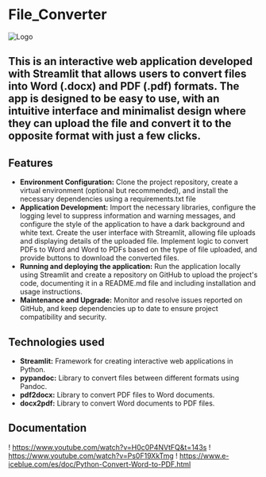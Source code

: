 # File_Converter

![Logo](https://businessnewsthisweek.com/wp-content/uploads/2020/10/pdftowordconverter.org1_.jpg)

## This is an interactive web application developed with Streamlit that allows users to convert files into Word (.docx) and PDF (.pdf) formats. The app is designed to be easy to use, with an intuitive interface and minimalist design where they can upload the file and convert it to the opposite format with just a few clicks.

## Features

- **Environment Configuration:** Clone the project repository, create a virtual environment (optional but recommended), and install the necessary dependencies using a requirements.txt file
- **Application Development:** Import the necessary libraries, configure the logging level to suppress information and warning messages, and configure the style of the application to have a dark background and white text. Create the user interface with Streamlit, allowing file uploads and displaying details of the uploaded file. Implement logic to convert PDFs to Word and Word to PDFs based on the type of file uploaded, and provide buttons to download the converted files.
- **Running and deploying the application:** Run the application locally using Streamlit and create a repository on GitHub to upload the project's code, documenting it in a README.md file and including installation and usage instructions.
- **Maintenance and Upgrade:** Monitor and resolve issues reported on GitHub, and keep dependencies up to date to ensure project compatibility and security.

## Technologies used
- **Streamlit:** Framework for creating interactive web applications in Python.
- **pypandoc:** Library to convert files between different formats using Pandoc.
- **pdf2docx:** Library to convert PDF files to Word documents.
- **docx2pdf:** Library to convert Word documents to PDF files.

## **Documentation**
! https://www.youtube.com/watch?v=H0c0P4NVtFQ&t=143s
! https://www.youtube.com/watch?v=Ps0F19XkTmg
! https://www.e-iceblue.com/es/doc/Python-Convert-Word-to-PDF.html
